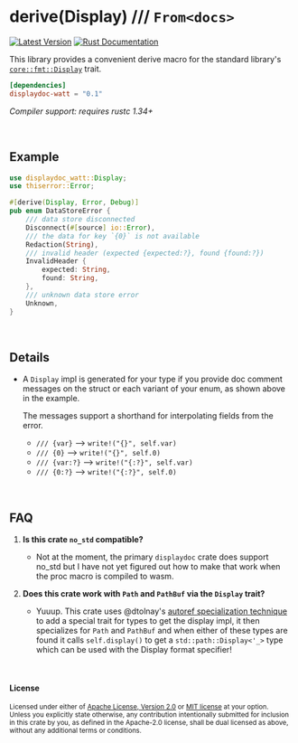 derive(Display) /// `From<docs>`
===============

[![Latest Version](https://img.shields.io/crates/v/displaydoc-watt.svg)](https://crates.io/crates/displaydoc-watt)
[![Rust Documentation](https://img.shields.io/badge/api-rustdoc-blue.svg)](https://docs.rs/displaydoc-watt)

This library provides a convenient derive macro for the standard library's
[`core::fmt::Display`] trait.

[`core::fmt::Display`]: https://doc.rust-lang.org/std/fmt/trait.Display.html

```toml
[dependencies]
displaydoc-watt = "0.1"
```

*Compiler support: requires rustc 1.34+*

<br>

## Example

```rust
use displaydoc_watt::Display;
use thiserror::Error;

#[derive(Display, Error, Debug)]
pub enum DataStoreError {
    /// data store disconnected
    Disconnect(#[source] io::Error),
    /// the data for key `{0}` is not available
    Redaction(String),
    /// invalid header (expected {expected:?}, found {found:?})
    InvalidHeader {
        expected: String,
        found: String,
    },
    /// unknown data store error
    Unknown,
}
```

<br>

## Details

- A `Display` impl is generated for your type if you provide doc comment
  messages on the struct or each variant of your enum, as shown above in the
  example.

  The messages support a shorthand for interpolating fields from the error.

    - `/// {var}` ⟶ `write!("{}", self.var)`
    - `/// {0}` ⟶ `write!("{}", self.0)`
    - `/// {var:?}` ⟶ `write!("{:?}", self.var)`
    - `/// {0:?}` ⟶ `write!("{:?}", self.0)`

<br>

## FAQ

1. **Is this crate `no_std` compatible?**
    * Not at the moment, the primary `displaydoc` crate does support no_std but I have not yet figured out how to make that work when the proc macro is compiled to wasm.

2. **Does this crate work with `Path` and `PathBuf` via the `Display` trait?**
    * Yuuup. This crate uses @dtolnay's [autoref specialization technique](https://github.com/dtolnay/case-studies/blob/master/autoref-specialization/README.md) to add a special trait for types to get the display impl, it then specializes for `Path` and `PathBuf` and when either of these types are found it calls `self.display()` to get a `std::path::Display<'_>` type which can be used with the Display format specifier!

<br>

#### License

<sup>
Licensed under either of <a href="LICENSE-APACHE">Apache License, Version
2.0</a> or <a href="LICENSE-MIT">MIT license</a> at your option.
</sup>

<br>

<sub>
Unless you explicitly state otherwise, any contribution intentionally submitted
for inclusion in this crate by you, as defined in the Apache-2.0 license, shall
be dual licensed as above, without any additional terms or conditions.
</sub>

